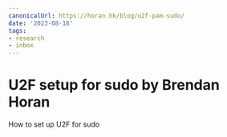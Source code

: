 ```yaml
---
canonicalUrl: https://horan.hk/blog/u2f-pam-sudo/
date: '2023-08-18'
tags:
- research
- inbox
---
```


# U2F setup for sudo by Brendan Horan

How to set up U2F for sudo